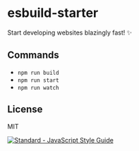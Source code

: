 # esbuild-starter

Start developing websites blazingly fast! ✨

## Commands

* `npm run build`
* `npm run start`
* `npm run watch`

## License

MIT

<a href="https://standardjs.com">
  <img src="https://img.shields.io/badge/code_style-standard-brightgreen.svg" alt="Standard - JavaScript Style Guide">
</a>